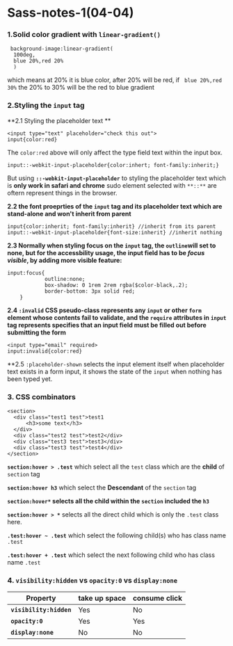 # Sass-notes-1(04-04)

### 1.Solid color gradient with `linear-gradient()`

```
 background-image:linear-gradient(
  100deg,
  blue 20%,red 20%
  )
```
which means at 20% it is blue color, after 20% will be red, if ` blue 20%,red 30%` the 20% to 30% will be the red to blue gradient


### 2.Styling the `input` tag

**2.1 Styling the placeholder text **
```
<input type="text" placeholder="check this out">
input{color:red}
```
The `color:red` above will only affect the type field text within the input box.

`input::-webkit-input-placeholder{color:inhert; font-family:inherit;}`

But using **`::-webkit-input-placeholder`** to styling the placeholder text which is **only work in safari and chrome**
sudo element selected with `**::**` are oftern represent things in the browser.

**2.2 the font proeprties of the `input` tag and its placeholder text which are stand-alone and won't inherit from parent**

`input{color:inherit; font-family:inherit} //inherit from its parent `
`input::-webkit-input-placeholder{font-size:inherit} //inherit nothing `

**2.3 Normally when styling focus on the `input` tag, the `outline`will set to none, but for the accessbility usage, the input field has to be *focus visible*, by adding more visible feature:**
```
input:focus{
            outline:none;
            box-shadow: 0 1rem 2rem rgba($color-black,.2); 
            border-bottom: 3px solid red;
    }
```

**2.4 `:invalid` CSS pseudo-class represents any `input` or other `form` element whose contents fail to validate, and the `require` attributes in `input` tag represents  specifies that an input field must be filled out before submitting the form**

```
<input type="email" required>
input:invalid{color:red}
```

**2.5 `:placeholder-shown` selects the input element itself when placeholder text exists in a form input, it shows the state of the `input` when nothing has been typed yet.


### 3. CSS combinators 

```
<section>
  <div class="test1 test">test1
      <h3>some text</h3>
  </div>   
  <div class="test2 test">test2</div>
  <div class="test3 test">test3</div>
  <div class="test3 test">test4</div>
</section>
```
**`section:hover > .test`** which select all the `test` class which are the **child** of `section` tag

**`section:hover h3`** which select the **Descendant** of the `section` tag

**`section:hover*` selects all the child within the `section` included the `h3`**

**`section:hover > *`** selects all the direct child which is only the `.test` class here.

**`.test:hover ~ .test`** which select the following child(s) who has class name `.test` 

**`.test:hover + .test`** which select the next following child who has class name `.test` 


### 4. `visibility:hidden` vs `opacity:0` vs `display:none`

**Property** | **take up space** |**consume click**|
-----------------|--------|--------|
**`visibility:hidden`**|Yes|No|
**`opacity:0`**|Yes|Yes|
**`display:none`**|No|No|


